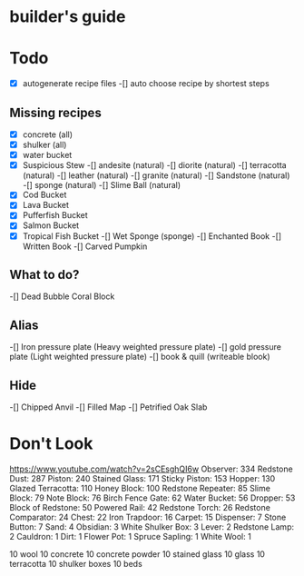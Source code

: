 # builder's guide

# Todo
-[x] autogenerate recipe files
-[] auto choose recipe by shortest steps

## Missing recipes
-[x] concrete (all)
-[x] shulker (all)
-[x] water bucket
-[x] Suspicious Stew
-[] andesite (natural)
-[] diorite (natural)
-[] terracotta (natural)
-[] leather (natural)
-[] granite (natural)
-[] Sandstone (natural)
-[] sponge (natural)
-[] Slime Ball (natural)
-[x] Cod Bucket
-[x] Lava Bucket
-[x] Pufferfish Bucket
-[x] Salmon Bucket
-[x] Tropical Fish Bucket
-[] Wet Sponge (sponge)
-[] Enchanted Book
-[] Written Book
-[] Carved Pumpkin

## What to do?
-[] Dead Bubble Coral Block

## Alias
-[] Iron pressure plate (Heavy weighted pressure plate)
-[] gold pressure plate (Light weighted pressure plate)
-[] book & quill (writeable blook)

## Hide
-[] Chipped Anvil
-[] Filled Map
-[] Petrified Oak Slab

# Don't Look
https://www.youtube.com/watch?v=2sCEsghQI6w
Observer: 334
Redstone Dust: 287
Piston: 240
Stained Glass: 171
Sticky Piston: 153
Hopper: 130
Glazed Terracotta: 110
Honey Block: 100
Redstone Repeater: 85
Slime Block: 79
Note Block: 76
Birch Fence Gate: 62
Water Bucket: 56
Dropper: 53
Block of Redstone: 50
Powered Rail: 42
Redstone Torch: 26
Redstone Comparator: 24
Chest: 22
Iron Trapdoor: 16
Carpet: 15
Dispenser: 7
Stone Button: 7
Sand: 4
Obsidian: 3
White Shulker Box: 3
Lever: 2
Redstone Lamp: 2
Cauldron: 1
Dirt: 1
Flower Pot: 1
Spruce Sapling: 1
White Wool: 1


10 wool
10 concrete
10 concrete powder
10 stained glass
10 glass
10 terracotta
10 shulker boxes
10 beds
